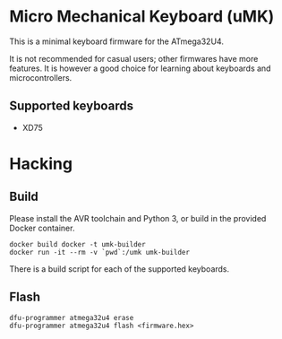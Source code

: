# Micro Mechanical Keyboard (uMK)

This is a minimal keyboard firmware for the ATmega32U4.

It is not recommended for casual users; other firmwares have more features. It is however a good choice for learning about keyboards and microcontrollers.

## Supported keyboards

- XD75

# Hacking

## Build

Please install the AVR toolchain and Python 3, or build in the provided Docker container.

    docker build docker -t umk-builder
    docker run -it --rm -v `pwd`:/umk umk-builder

There is a build script for each of the supported keyboards.

## Flash

    dfu-programmer atmega32u4 erase
    dfu-programmer atmega32u4 flash <firmware.hex>
